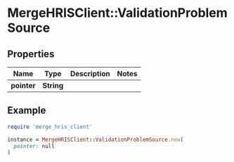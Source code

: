 # MergeHRISClient::ValidationProblemSource

## Properties

| Name | Type | Description | Notes |
| ---- | ---- | ----------- | ----- |
| **pointer** | **String** |  |  |

## Example

```ruby
require 'merge_hris_client'

instance = MergeHRISClient::ValidationProblemSource.new(
  pointer: null
)
```

